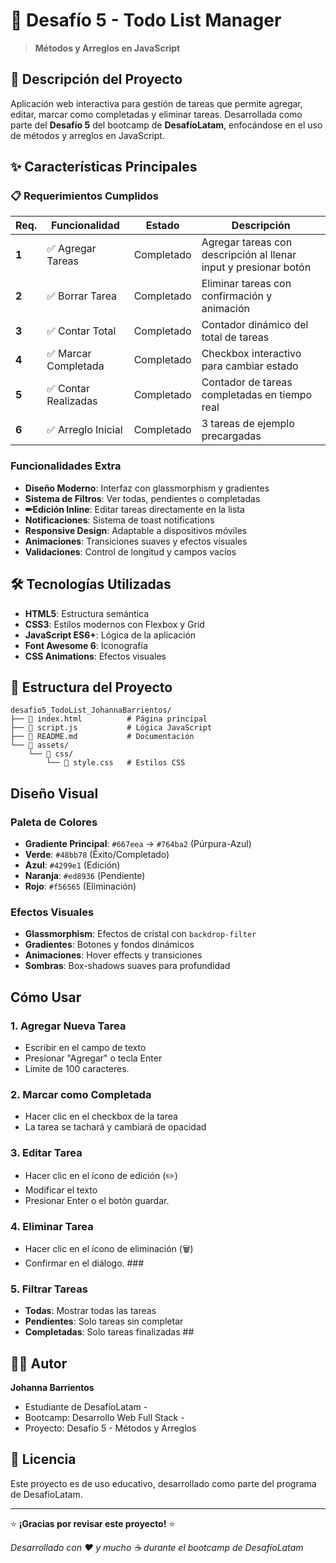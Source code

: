 # 📝 Desafío 5 - Todo List Manager

> **Métodos y Arreglos en JavaScript**  

## 🎯 Descripción del Proyecto

Aplicación web interactiva para gestión de tareas que permite agregar, editar, marcar como completadas y eliminar tareas. Desarrollada como parte del **Desafío 5** del bootcamp de **DesafíoLatam**, enfocándose en el uso de métodos y arreglos en JavaScript.

## ✨ Características Principales

### 📋 Requerimientos Cumplidos

| Req. | Funcionalidad | Estado | Descripción |
|------|---------------|--------|-------------|
| **1** | ✅ Agregar Tareas | Completado | Agregar tareas con descripción al llenar input y presionar botón |
| **2** | ✅ Borrar Tarea | Completado | Eliminar tareas con confirmación y animación |
| **3** | ✅ Contar Total | Completado | Contador dinámico del total de tareas |
| **4** | ✅ Marcar Completada | Completado | Checkbox interactivo para cambiar estado |
| **5** | ✅ Contar Realizadas | Completado | Contador de tareas completadas en tiempo real |
| **6** | ✅ Arreglo Inicial | Completado | 3 tareas de ejemplo precargadas |

###  Funcionalidades Extra

- **Diseño Moderno**: Interfaz con glassmorphism y gradientes
- **Sistema de Filtros**: Ver todas, pendientes o completadas
- **✏Edición Inline**: Editar tareas directamente en la lista
- **Notificaciones**: Sistema de toast notifications
- **Responsive Design**: Adaptable a dispositivos móviles
- **Animaciones**: Transiciones suaves y efectos visuales
- **Validaciones**: Control de longitud y campos vacíos

## 🛠️ Tecnologías Utilizadas

- **HTML5**: Estructura semántica
- **CSS3**: Estilos modernos con Flexbox y Grid
- **JavaScript ES6+**: Lógica de la aplicación
- **Font Awesome 6**: Iconografía
- **CSS Animations**: Efectos visuales

## 📁 Estructura del Proyecto

```
desafio5_TodoList_JohannaBarrientos/
├── 📄 index.html          # Página principal
├── 📄 script.js           # Lógica JavaScript
├── 📄 README.md           # Documentación
└── 📁 assets/
    └── 📁 css/
        └── 📄 style.css   # Estilos CSS
```

## Diseño Visual

### Paleta de Colores
- **Gradiente Principal**: `#667eea` → `#764ba2` (Púrpura-Azul)
- **Verde**: `#48bb78` (Éxito/Completado)
- **Azul**: `#4299e1` (Edición)
- **Naranja**: `#ed8936` (Pendiente)
- **Rojo**: `#f56565` (Eliminación)

### Efectos Visuales
- **Glassmorphism**: Efectos de cristal con `backdrop-filter`
- **Gradientes**: Botones y fondos dinámicos
- **Animaciones**: Hover effects y transiciones
- **Sombras**: Box-shadows suaves para profundidad

## Cómo Usar

### 1. **Agregar Nueva Tarea**
   - Escribir en el campo de texto
   - Presionar "Agregar" o tecla Enter
   - Límite de 100 caracteres.

### 2. **Marcar como Completada**
   - Hacer clic en el checkbox de la tarea
   - La tarea se tachará y cambiará de opacidad

### 3. **Editar Tarea**
   - Hacer clic en el ícono de edición (✏️)
   - Modificar el texto
   - Presionar Enter o el botón guardar.

### 4. **Eliminar Tarea**
   - Hacer clic en el ícono de eliminación (🗑️)
   - Confirmar en el diálogo. ###

### 5. **Filtrar Tareas**
   - **Todas**: Mostrar todas las tareas
   - **Pendientes**: Solo tareas sin completar
   - **Completadas**: Solo tareas finalizadas ##


## 👨‍💻 Autor

**Johanna Barrientos**
- Estudiante de DesafíoLatam -
- Bootcamp: Desarrollo Web Full Stack -
- Proyecto: Desafío 5 - Métodos y Arreglos

## 📄 Licencia

Este proyecto es de uso educativo, desarrollado como parte del programa de DesafíoLatam.

---

⭐ **¡Gracias por revisar este proyecto!** ⭐

*Desarrollado con ❤️ y mucho ☕ durante el bootcamp de DesafíoLatam*

